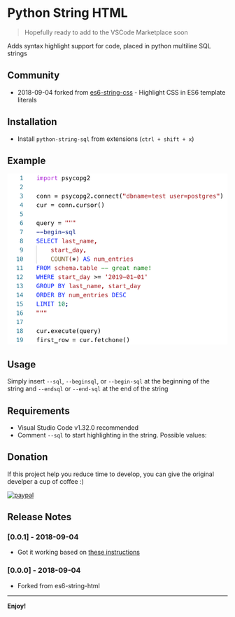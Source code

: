 # Python String HTML 
> Hopefully ready to add to the VSCode Marketplace soon

Adds syntax highlight support for code, placed in python multiline SQL strings

## Community
- 2018-09-04 forked from [es6-string-css](https://github.com/bashmish/es6-string-css) - Highlight CSS in ES6 template literals

## Installation

- Install `python-string-sql` from extensions (`ctrl + shift + x`)

## Example

[![Example](docs/demo.png)](docs/demo.py)

## Usage

Simply insert `--sql`, `--beginsql`, or `--begin-sql` at the beginning of the string
and `--endsql` or `--end-sql` at the end of the string

## Requirements

- Visual Studio Code v1.32.0 recommended
- Comment `--sql` to start highlighting in the string. Possible values:

## Donation

If this project help you reduce time to develop, you can give the original develper a cup of coffee :)

[![paypal](https://www.paypalobjects.com/en_US/i/btn/btn_donateCC_LG.gif)](https://www.paypal.com/cgi-bin/webscr?cmd=_s-xclick&hosted_button_id=68P8BFSZPG5H2)

## Release Notes

### [0.0.1] - 2018-09-04
- Got it working based on [these instructions](https://code.visualstudio.com/api/language-extensions/syntax-highlight-guide)

### [0.0.0] - 2018-09-04
- Forked from es6-string-html

-----------------------------------------------------------------------------------------------------------

**Enjoy!**
